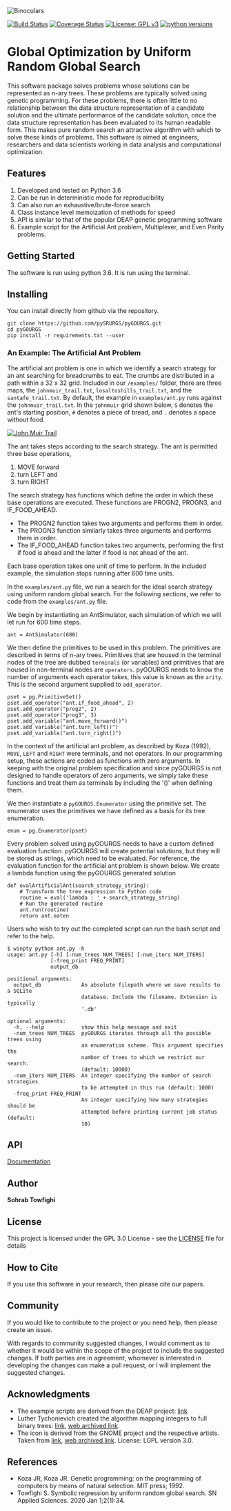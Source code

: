 ![Binoculars](image/pyGOURGS.svg)

[![Build Status](https://travis-ci.org/pySRURGS/pyGOURGS.svg?branch=master)](https://travis-ci.org/pySRURGS/pyGOURGS)
[![Coverage Status](https://coveralls.io/repos/github/pySRURGS/pyGOURGS/badge.svg?branch=master)](https://coveralls.io/github/pySRURGS/pyGOURGS?branch=master)
[![License: GPL v3](image/License-GPLv3-blue.svg)](https://www.gnu.org/licenses/gpl-3.0)
[![python versions](image/python-3_6_3_7-blue.svg)](https://www.python.org)

# Global Optimization by Uniform Random Global Search

This software package solves problems whose solutions can be represented as 
n-ary trees. These problems are typically solved using genetic programming. 
For these problems, there is often little to no relationship between the data
structure representation of a candidate solution and the ultimate performance of 
the candidate solution, once the data structure representation has been 
evaluated to its human readable form. This makes pure random search an 
attractive algorithm with which to solve these kinds of problems. This software 
is aimed at engineers, researchers and data scientists working in data analysis 
and computational optimization.

## Features 

1. Developed and tested on Python 3.6
2. Can be run in deterministic mode for reproducibility
3. Can also run an exhaustive/brute-force search
4. Class instance level memoization of methods for speed
5. API is similar to that of the popular DEAP genetic programming software
6. Example script for the Artificial Ant problem, Multiplexer, and Even Parity problems.

## Getting Started

The software is run using python 3.6. It is run using the terminal.


## Installing

You can install directly from github via the repository.

```
git clone https://github.com/pySRURGS/pyGOURGS.git
cd pyGOURGS
pip install -r requirements.txt --user
```

### An Example: The Artificial Ant Problem

The artificial ant problem is one in which we identify a search strategy for an ant searching 
for breadcrumbs to eat. The crumbs are distributed in a path within a 32 x 32 grid. 
Included in our `/examples/` folder, there are three maps, the `johnmuir_trail.txt`, 
`losaltoshills_trail.txt`, and the `santafe_trail.txt`. By default, the example in `examples/ant.py` 
runs against the `johnmuir_trail.txt`. In the `johnmuir` grid 
shown below, `S` denotes the ant's starting position, `#` denotes a piece of bread, and `.` 
denotes a space without food.

[![John Muir Trail](image/johnmuir.svg)](image/johnmuir.svg)

The ant takes steps according to the search strategy. The ant is 
permitted three base operations, 

1. MOVE forward
2. turn LEFT and 
3. turn RIGHT

The search strategy has functions which define the order in which these base operations are 
executed. These functions are PROGN2, PROGN3, and IF_FOOD_AHEAD. 
- The PROGN2 function takes two arguments and performs them in order. 
- The PROGN3 function similarly takes three arguments and performs them in order. 
- The IF_FOOD_AHEAD function takes two arguments, performing the first if food is ahead and the latter if food is not ahead of the ant. 

Each base operation takes one unit of time to perform. In the included example, 
the simulation stops running after 600 time units.

In the `examples/ant.py` file, we run a search for the ideal search strategy 
using uniform random global search. For the following sections, we refer to code
from the `examples/ant.py` file. 


We begin by instantiating an AntSimulator, each simulation of which we will let 
run for 600 time steps.
```    
ant = AntSimulator(600)
```

We then define the primitives to be used in this problem. The primitives are 
described in terms of n-ary trees. Primitives that are housed in the terminal 
nodes of the tree are dubbed `terminals` (or variables) and primitives that are 
housed in non-terminal nodes are `operators`. pyGOURGS needs to know the number of 
arguments each operator takes, this value is known as the `arity`. This is the 
second argument supplied to `add_operator`.

```
pset = pg.PrimitiveSet()
pset.add_operator("ant.if_food_ahead", 2)
pset.add_operator("prog2", 2)
pset.add_operator("prog3", 3)
pset.add_variable("ant.move_forward()")
pset.add_variable("ant.turn_left()")
pset.add_variable("ant.turn_right()")
```

In the context of the artificial ant problem, as described by Koza (1992), `MOVE`,
`LEFT` and `RIGHT` were terminals, and not operators. In our programming setup, 
these actions are coded as functions with zero arguments. In keeping with the 
original problem specification and since pyGOURGS is not designed to handle 
operators of zero arguments, we simply take these functions and treat them as 
terminals by including the '()' when defining them.

We then instantiate a `pyGOURGS.Enumerator` using the primitive set. The 
enumerator uses the primitives we have defined as a basis for its tree 
enumeration.
```
enum = pg.Enumerator(pset)
```

Every problem solved using pyGOURGS needs to have a custom defined evaluation 
function. pyGOURGS will create potential solutions, but they will be stored as 
strings, which need to be evaluated. For reference, the evaluation function for 
the artificial ant problem is shown below. We create a lambda function using 
the pyGOURGS generated solution

```
def evalArtificialAnt(search_strategy_string):
    # Transform the tree expression to Python code
    routine = eval('lambda : ' + search_strategy_string)
    # Run the generated routine
    ant.run(routine)
    return ant.eaten
```    


Users who wish to try out the completed script can run the bash script and refer 
to the help.

```
$ winpty python ant.py -h
usage: ant.py [-h] [-num_trees NUM_TREES] [-num_iters NUM_ITERS]
              [-freq_print FREQ_PRINT]
              output_db

positional arguments:
  output_db             An absolute filepath where we save results to a SQLite
                        database. Include the filename. Extension is typically
                        '.db'

optional arguments:
  -h, --help            show this help message and exit
  -num_trees NUM_TREES  pyGOURGS iterates through all the possible trees using
                        an enumeration scheme. This argument specifies the
                        number of trees to which we restrict our search.
                        (default: 10000)
  -num_iters NUM_ITERS  An integer specifying the number of search strategies
                        to be attempted in this run (default: 1000)
  -freq_print FREQ_PRINT
                        An integer specifying how many strategies should be
                        attempted before printing current job status (default:
                        10)

```


## API

[Documentation](https://pysrurgs.github.io/pyGOURGS/)

## Author

**Sohrab Towfighi**

## License

This project is licensed under the GPL 3.0 License - see the [LICENSE](LICENSE.txt) file for details

## How to Cite

If you use this software in your research, then please cite our papers.

## Community

If you would like to contribute to the project or you need help, then please create an issue.

With regards to community suggested changes, I would comment as to whether it would be within the scope of the project to include the suggested changes. If both parties are in agreement, whomever is interested in developing the changes can make a pull request, or I will implement the suggested changes.

## Acknowledgments

* The example scripts are derived from the DEAP project: [link](https://github.com/DEAP/deap)
* Luther Tychonievich created the algorithm mapping integers to full binary trees: [link](https://www.cs.virginia.edu/luther/blog/posts/434.html), [web archived link](http://web.archive.org/web/20190908010319/https://www.cs.virginia.edu/luther/blog/posts/434.html).
* The icon is derived from the GNOME project and the respective artists. Taken from [link](https://commons.wikimedia.org/wiki/File:Gnome-system-run.svg), [web archived link](https://web.archive.org/web/20161010072611/https://commons.wikimedia.org/wiki/File:Gnome-system-run.svg). License: LGPL version 3.0. 

## References

- Koza JR, Koza JR. Genetic programming: on the programming of computers by means of natural selection. MIT press; 1992.
- Towfighi S. Symbolic regression by uniform random global search. SN Applied Sciences. 2020 Jan 1;2(1):34.